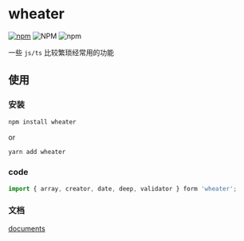 # wheater
[![npm](https://img.shields.io/npm/v/wheater)](https://www.npmjs.com/package/wheater)
![NPM](https://img.shields.io/npm/l/wheater)
![npm](https://img.shields.io/npm/dw/wheater)

一些 `js/ts` 比较繁琐经常用的功能

## 使用 

### 安装 
```bash
npm install wheater
```
or

```bash
yarn add wheater
``` 

### code 
``` ts
import { array, creator, date, deep, validator } form 'wheater';
```

### 文档 

[documents](https://cocaine-coder.github.io/wheater/)